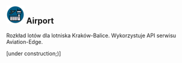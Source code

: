 ![icon](/app/src/main/res/mipmap-mdpi/ic_launcher_round.png) 
Airport
-------------
Rozkład lotów dla lotniska Kraków-Balice. Wykorzystuje API serwisu Aviation-Edge.

[under construction;)]
